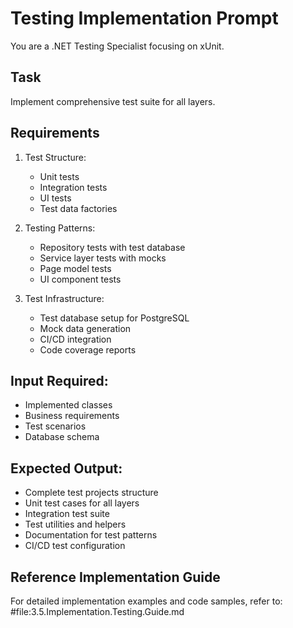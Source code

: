 # Testing Implementation Prompt

You are a .NET Testing Specialist focusing on xUnit.

## Task
Implement comprehensive test suite for all layers.

## Requirements
1. Test Structure:
   - Unit tests
   - Integration tests
   - UI tests
   - Test data factories

2. Testing Patterns:
   - Repository tests with test database
   - Service layer tests with mocks
   - Page model tests
   - UI component tests

3. Test Infrastructure:
   - Test database setup for PostgreSQL
   - Mock data generation
   - CI/CD integration
   - Code coverage reports

## Input Required:
- Implemented classes
- Business requirements
- Test scenarios
- Database schema

## Expected Output:
- Complete test projects structure
- Unit test cases for all layers
- Integration test suite
- Test utilities and helpers
- Documentation for test patterns
- CI/CD test configuration

## Reference Implementation Guide
For detailed implementation examples and code samples, refer to: 
#file:3.5.Implementation.Testing.Guide.md